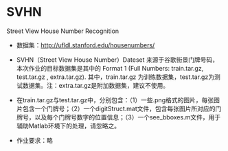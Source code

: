 # SVHN
Street View House Number Recognition

- 数据集：http://ufldl.stanford.edu/housenumbers/

- SVHN（Street View House Number）Dateset 来源于谷歌街景门牌号码，本次作业的目标数据集是其中的 Format 1 (Full Numbers: train.tar.gz, test.tar.gz , extra.tar.gz). 其中，train.tar.gz 为训练数据集，test.tar.gz为测试数据集。注：extra.tar.gz是附加数据集，建议不使用。

- 在train.tar.gz与test.tar.gz中，分别包含：（1）一些.png格式的图片，每张图片包含一个门牌号；（2）一个digitStruct.mat文件，包含每张图片所对应的门牌号，以及每个门牌号数字的位置信息；（3）一个see_bboxes.m文件，用于辅助Matlab环境下的处理，请忽略之。

- 作业要求：略
